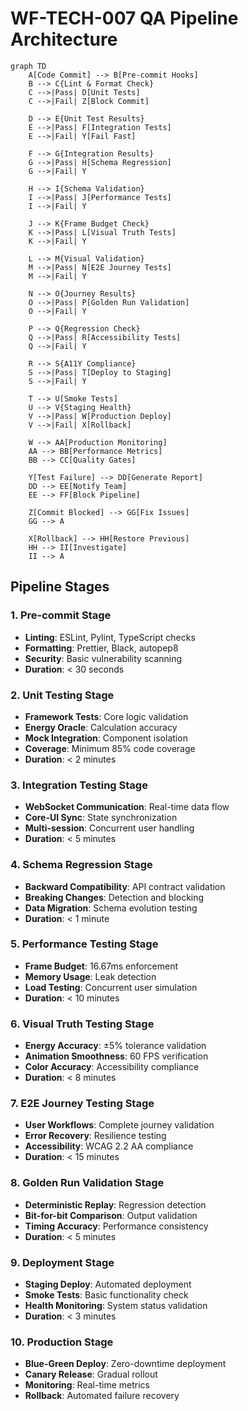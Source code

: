 # WF-TECH-007 QA Pipeline Architecture

```mermaid
graph TD
    A[Code Commit] --> B[Pre-commit Hooks]
    B --> C{Lint & Format Check}
    C -->|Pass| D[Unit Tests]
    C -->|Fail| Z[Block Commit]
    
    D --> E{Unit Test Results}
    E -->|Pass| F[Integration Tests]
    E -->|Fail| Y[Fail Fast]
    
    F --> G{Integration Results}
    G -->|Pass| H[Schema Regression]
    G -->|Fail| Y
    
    H --> I{Schema Validation}
    I -->|Pass| J[Performance Tests]
    I -->|Fail| Y
    
    J --> K{Frame Budget Check}
    K -->|Pass| L[Visual Truth Tests]
    K -->|Fail| Y
    
    L --> M{Visual Validation}
    M -->|Pass| N[E2E Journey Tests]
    M -->|Fail| Y
    
    N --> O{Journey Results}
    O -->|Pass| P[Golden Run Validation]
    O -->|Fail| Y
    
    P --> Q{Regression Check}
    Q -->|Pass| R[Accessibility Tests]
    Q -->|Fail| Y
    
    R --> S{A11Y Compliance}
    S -->|Pass| T[Deploy to Staging]
    S -->|Fail| Y
    
    T --> U[Smoke Tests]
    U --> V{Staging Health}
    V -->|Pass| W[Production Deploy]
    V -->|Fail| X[Rollback]
    
    W --> AA[Production Monitoring]
    AA --> BB[Performance Metrics]
    BB --> CC[Quality Gates]
    
    Y[Test Failure] --> DD[Generate Report]
    DD --> EE[Notify Team]
    EE --> FF[Block Pipeline]
    
    Z[Commit Blocked] --> GG[Fix Issues]
    GG --> A
    
    X[Rollback] --> HH[Restore Previous]
    HH --> II[Investigate]
    II --> A
```

## Pipeline Stages

### 1. Pre-commit Stage
- **Linting**: ESLint, Pylint, TypeScript checks
- **Formatting**: Prettier, Black, autopep8
- **Security**: Basic vulnerability scanning
- **Duration**: < 30 seconds

### 2. Unit Testing Stage
- **Framework Tests**: Core logic validation
- **Energy Oracle**: Calculation accuracy
- **Mock Integration**: Component isolation
- **Coverage**: Minimum 85% code coverage
- **Duration**: < 2 minutes

### 3. Integration Testing Stage
- **WebSocket Communication**: Real-time data flow
- **Core-UI Sync**: State synchronization
- **Multi-session**: Concurrent user handling
- **Duration**: < 5 minutes

### 4. Schema Regression Stage
- **Backward Compatibility**: API contract validation
- **Breaking Changes**: Detection and blocking
- **Data Migration**: Schema evolution testing
- **Duration**: < 1 minute

### 5. Performance Testing Stage
- **Frame Budget**: 16.67ms enforcement
- **Memory Usage**: Leak detection
- **Load Testing**: Concurrent user simulation
- **Duration**: < 10 minutes

### 6. Visual Truth Testing Stage
- **Energy Accuracy**: ±5% tolerance validation
- **Animation Smoothness**: 60 FPS verification
- **Color Accuracy**: Accessibility compliance
- **Duration**: < 8 minutes

### 7. E2E Journey Testing Stage
- **User Workflows**: Complete journey validation
- **Error Recovery**: Resilience testing
- **Accessibility**: WCAG 2.2 AA compliance
- **Duration**: < 15 minutes

### 8. Golden Run Validation Stage
- **Deterministic Replay**: Regression detection
- **Bit-for-bit Comparison**: Output validation
- **Timing Accuracy**: Performance consistency
- **Duration**: < 5 minutes

### 9. Deployment Stage
- **Staging Deploy**: Automated deployment
- **Smoke Tests**: Basic functionality check
- **Health Monitoring**: System status validation
- **Duration**: < 3 minutes

### 10. Production Stage
- **Blue-Green Deploy**: Zero-downtime deployment
- **Canary Release**: Gradual rollout
- **Monitoring**: Real-time metrics
- **Rollback**: Automated failure recovery
